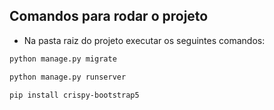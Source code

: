 ## Comandos para rodar o projeto

- Na pasta raiz do projeto executar os seguintes comandos:

```bash
python manage.py migrate
```
```bash
python manage.py runserver
```
```bash
pip install crispy-bootstrap5
```
